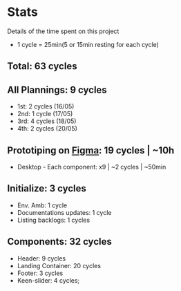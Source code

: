 # Stats
Details of the time spent on this project

* 1 cycle = 25min(5 or 15min resting for each cycle)

## Total: 63 cycles

## All Plannings: 9 cycles
* 1st: 2 cycles (16/05)
* 2nd: 1 cycle (17/05)
* 3rd: 4 cycles (18/05)
* 4th: 2 cycles (20/05)

## Prototiping on [Figma]: 19 cycles | ~10h
* Desktop - Each component: x9 | ~2 cycles | ~50min

## Initialize: 3 cycles
* Env. Amb: 1 cycle
* Documentations updates: 1 cycle
* Listing backlogs: 1 cycles

## Components: 32 cycles
* Header: 9 cycles
* Landing Container: 20 cycles
* Footer: 3 cycles
* Keen-slider: 4 cycles;

[Figma]: https://www.figma.com/file/wUBzhofzIoWjlNo0ZdNbZ1/Provi-Challenge?node-id=0%3A1
[Dev]: https://github.com/savio591/provi-clone/tree/dev

[projects]: https://github.com/savio591/provi-clone/projects/1
[issues]: https://github.com/savio591/provi-clone/issues
[milestones]: https://github.com/savio591/provi-clone/milestones
[STATS.md]: ./stats.md

[Provi]: https://provi.com.br